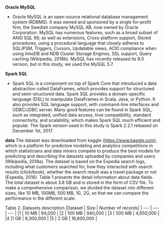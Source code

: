 
**Oracle MySQL**
- Oracle MySQL is an open-source relational database management system (RDBMS). It was owned and sponsored by a single for-profit firm, the Swedish company MySQL AB, now owned by Oracle Corporation. MySQL has numerous features, such as a broad subset of ANSI SQL 99, as well as extensions, Cross-platform support, Stored procedures, using a procedural language that closely adheres to SQL/PSM, Triggers, Cursors, Updatable views, ACID compliance when using InnoDB and NDB Cluster Storage Engines, SSL support, Query caching (Wikipedia, 2018b). MySQL has recently released its 8.0 version, but in this study, we used the MySQL 5.7.

**Spark SQL**
- Spark SQL is a component on top of Spark Core that introduced a data abstraction called DataFrames, which provides support for structured and semi-structured data. Spark SQL provides a domain-specific language (DSL) to manipulate DataFrames in Scala, Java, or Python. It also provides SQL language support, with command-line interfaces and ODBC/JDBC server. Many good features can be found in Spark SQL, such as integrated, unified data access, hive compatibility, standard connectivity, and scalability, which makes Spark SQL much efficient and popular. The Spark version used in this study is Spark 2.2.1 released on December 1st, 2017.

**data**
The dataset was downloaded from kaggle (https://www.kaggle.com), which is a platform for predictive modeling and analytics competitions in which statisticians and data miners compete to produce the best models for predicting and describing the datasets uploaded by companies and users (Wikipedia, 2018a). The dataset is based on the Expedia search logs, including what customers searched for, how they interacted with search results (click/book), whether the search result was a travel package or not (Expedia, 2016). Table 1 presents the detail information about data fields. The total dataset is about 3.8 GB and is stored in the form of CSV file. To make a comprehensive comparison, we divided the dataset into different sizes, like 10 MB, 100MB, 500 MB, 1G, 2G, so that we can compare the performance in the different scale. 

Table 2. Datasets description
|Dataset | Size | Number of records|
| --- | --- | --- |
|1 | 10 MB | 94,000 |
|2 | 100 MB | 940,000 |
|3 | 500 MB | 4,650,000 |
|4 |1 GB | 9,300,000 |
|5 | 2 GB | 18,600,000 |
